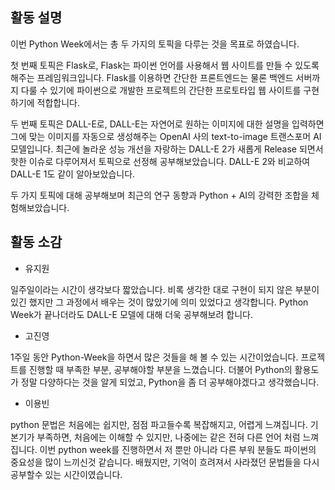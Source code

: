 ## 활동 설명

이번 Python Week에서는 총 두 가지의 토픽을 다루는 것을 목표로 하였습니다.


첫 번째 토픽은 Flask로, Flask는 파이썬 언어를 사용해서 웹 사이트를 만들 수 있도록 해주는 프레임워크입니다. Flask를 이용하면 간단한 프론트엔드는 물론 백엔드 서버까지 다룰 수 있기에 파이썬으로 개발한 프로젝트의 간단한 프로토타입 웹 사이트를 구현하기에 적합합니다.


두 번째 토픽은 DALL-E로, DALL-E는 자연어로 원하는 이미지에 대한 설명을 입력하면 그에 맞는 이미지를 자동으로 생성해주는 OpenAI 사의 text-to-image 트랜스포머 AI 모델입니다. 최근에 놀라운 성능 개선을 자랑하는 DALL-E 2가 새롭게 Release 되면서 핫한 이슈로 다루어져서 토픽으로 선정해 공부해보았습니다. DALL-E 2와 비교하여 DALL-E 1도 같이 알아보았습니다.


두 가지 토픽에 대해 공부해보며 최근의 연구 동향과 Python + AI의 강력한 조합을 체험해보았습니다.


## 활동 소감

- 유지원


일주일이라는 시간이 생각보다 짧았습니다. 비록 생각한 대로 구현이 되지 않은 부분이 있긴 했지만 그 과정에서 배우는 것이 많았기에 의미 있었다고 생각합니다. Python Week가 끝나더라도 DALL-E 모델에 대해 더욱 공부해보려 합니다.

- 고진영


1주일 동안 Python-Week을 하면서 많은 것들을 해 볼 수 있는 시간이었습니다. 프로젝트를 진행할 때 부족한 부분, 공부해야할 부분을 느꼈습니다. 더불어 Python의 활용도가 정말 다양하다는 것을 알게 되었고, Python을 좀 더 공부해야겠다고 생각했습니다.



- 이용빈

python 문법은 처음에는 쉽지만, 점점 파고들수록 복잡해지고, 어렵게 느껴집니다. 기본기가 부족하면, 처음에는 이해할 수 있지만, 나중에는 같은 전혀 다른 언어 처럼 느껴집니다. 이번 python week를 진행하면서 저 뿐만 아니라 다른 부워 분들도 파이썬의 중요성을 많이 느끼신것 같습니다. 배웠지만, 기억이 흐려져서 사라졌던 문법들을 다시 공부할수 있는 시간이였습니다. 

